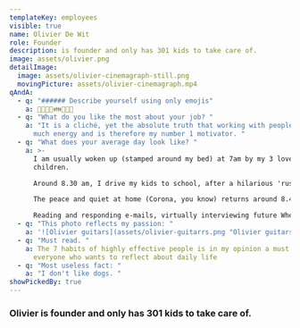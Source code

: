 ```yaml
---
templateKey: employees
visible: true
name: Olivier De Wit
role: Founder
description: is founder and only has 301 kids to take care of.
image: assets/olivier.png
detailImage:
  image: assets/olivier-cinemagraph-still.png
  movingPicture: assets/olivier-cinemagraph.mp4
qAndA:
  - q: "###### Describe yourself using only emojis"
    a: 🧑‍🏫🧑‍💻👪🎸🧑‍🍳
  - q: "What do you like the most about your job? "
    a: "It is a cliché, yet the absolute truth that working with people gives so
      much energy and is therefore my number 1 motivator. "
  - q: "What does your average day look like? "
    a: >-
      I am usually woken up (stamped around my bed) at 7am by my 3 lovely
      children.

      Around 8.30 am, I drive my kids to school, after a hilarious 'rush to school' ritual.

      The peace and quiet at home (Corona, you know) returns around 8.45am, where I start my working day.

      Reading and responding e-mails, virtually interviewing future Wheelies, making presentations, doing 1-1’s, attend project meetings, writing marketing content and sales offers are my most recurring tasks during work. Usually, I try to pick up the kids around 5u30pm, where the 'rush to bed' ritual begins. The comforting sound of sleeping children provides time for leisure, which often translates into playing the silent piano, or guitar.
  - q: "This photo reflects my passion: "
    a: '![Olivier guitars](assets/olivier-guitarrs.png "Olivier guitars")'
  - q: "Must read. "
    a: The 7 habits of highly effective people is in my opinion a must read for
      everyone who wants to reflect about daily life
  - q: "Most useless fact: "
    a: "I don't like dogs. "
showPickedBy: true
---
```

### Olivier is founder and only has 301 kids to take care of.